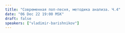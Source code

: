 ```yaml
---
title: "Современная поп-песня, методика анализа. Ч.4"
date: "06 Dec 22 19:00 MSK"
draft: false
speakers: ["vladimir-barishnikov"]
---
```

